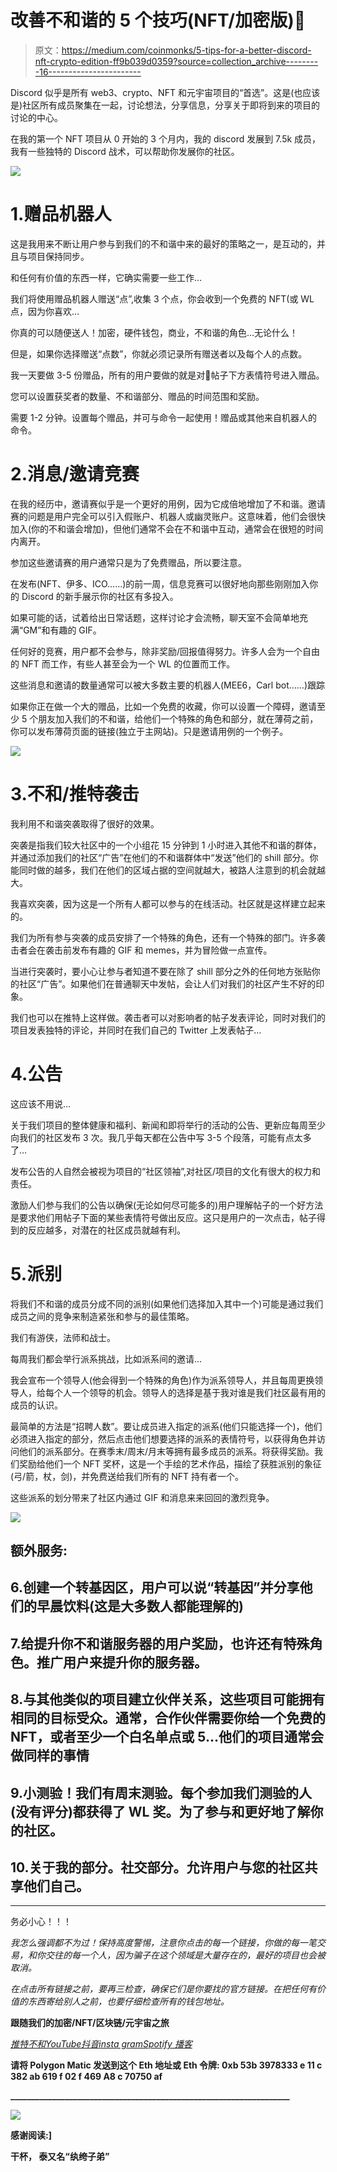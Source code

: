 # 改善不和谐的 5 个技巧(NFT/加密版)👾

> 原文：<https://medium.com/coinmonks/5-tips-for-a-better-discord-nft-crypto-edition-ff9b039d0359?source=collection_archive---------16----------------------->

Discord 似乎是所有 web3、crypto、NFT 和元宇宙项目的“首选”。这是(也应该是)社区所有成员聚集在一起，讨论想法，分享信息，分享关于即将到来的项目的讨论的中心。

在我的第一个 NFT 项目从 0 开始的 3 个月内，我的 discord 发展到 7.5k 成员，我有一些独特的 Discord 战术，可以帮助你发展你的社区。

![](img/e55d1df4268f735b7d34dcb71b13c2e2.png)

# 1.赠品机器人

这是我用来不断让用户参与到我们的不和谐中来的最好的策略之一，是互动的，并且与项目保持同步。

和任何有价值的东西一样，它确实需要一些工作…

我们将使用赠品机器人赠送“点”,收集 3 个点，你会收到一个免费的 NFT(或 WL 点，因为你喜欢…

你真的可以随便送人！加密，硬件钱包，商业，不和谐的角色…无论什么！

但是，如果你选择赠送“点数”，你就必须记录所有赠送者以及每个人的点数。

我一天要做 3-5 份赠品，所有的用户要做的就是对🎉帖子下方表情符号进入赠品。

您可以设置获奖者的数量、不和谐部分、赠品的时间范围和奖励。

需要 1-2 分钟。设置每个赠品，并可与命令一起使用！赠品或其他来自机器人的命令。

# 2.消息/邀请竞赛

在我的经历中，邀请赛似乎是一个更好的用例，因为它成倍地增加了不和谐。邀请赛的问题是用户完全可以引入假账户、机器人或幽灵账户。这意味着，他们会很快加入(你的不和谐会增加)，但他们通常不会在不和谐中互动，通常会在很短的时间内离开。

参加这些邀请赛的用户通常只是为了免费赠品，所以要注意。

在发布(NFT、伊多、ICO……)的前一周，信息竞赛可以很好地向那些刚刚加入你的 Discord 的新手展示你的社区有多投入。

如果可能的话，试着给出日常话题，这样讨论才会流畅，聊天室不会简单地充满“GM”和有趣的 GIF。

任何好的竞赛，用户都不会参与，除非奖励/回报值得努力。许多人会为一个自由的 NFT 而工作，有些人甚至会为一个 WL 的位置而工作。

这些消息和邀请的数量通常可以被大多数主要的机器人(MEE6，Carl bot……)跟踪

如果你正在做一个大的赠品，比如一个免费的收藏，你可以设置一个障碍，邀请至少 5 个朋友加入我们的不和谐，给他们一个特殊的角色和部分，就在薄荷之前，你可以发布薄荷页面的链接(独立于主网站)。只是邀请用例的一个例子。

![](img/d9f32d3772177e3fa94480bf06ec8292.png)

# 3.不和/推特袭击

我利用不和谐突袭取得了很好的效果。

突袭是指我们较大社区中的一个小组花 15 分钟到 1 小时进入其他不和谐的群体，并通过添加我们的社区“广告”在他们的不和谐群体中“发送”他们的 shill 部分。你能同时做的越多，我们在他们的区域占据的空间就越大，被路人注意到的机会就越大。

我喜欢突袭，因为这是一个所有人都可以参与的在线活动。社区就是这样建立起来的。

我们为所有参与突袭的成员安排了一个特殊的角色，还有一个特殊的部门。许多袭击者会在袭击前发布有趣的 GIF 和 memes，并为冒险做一点宣传。

当进行突袭时，要小心让参与者知道不要在除了 shill 部分之外的任何地方张贴你的社区“广告”。如果他们在普通聊天中发帖，会让人们对我们的社区产生不好的印象。

我们也可以在推特上这样做。袭击者可以对影响者的帖子发表评论，同时对我们的项目发表独特的评论，并同时在我们自己的 Twitter 上发表帖子…

# 4.公告

这应该不用说…

关于我们项目的整体健康和福利、新闻和即将举行的活动的公告、更新应每周至少向我们的社区发布 3 次。我几乎每天都在公告中写 3-5 个段落，可能有点太多了…

发布公告的人自然会被视为项目的“社区领袖”,对社区/项目的文化有很大的权力和责任。

激励人们参与我们的公告以确保(无论如何尽可能多的)用户理解帖子的一个好方法是要求他们用帖子下面的某些表情符号做出反应。这只是用户的一次点击，帖子得到的反应越多，对潜在的社区成员就越有利。

# 5.派别

将我们不和谐的成员分成不同的派别(如果他们选择加入其中一个)可能是通过我们成员之间的竞争来制造紧张和参与的最佳策略。

我们有游侠，法师和战士。

每周我们都会举行派系挑战，比如派系间的邀请…

我会宣布一个领导人(他会得到一个特殊的角色)作为派系领导人，并且每周更换领导人，给每个人一个领导的机会。领导人的选择是基于我对谁是我们社区最有用的成员的认识。

最简单的方法是“招聘人数”。要让成员进入指定的派系(他们只能选择一个)，他们必须进入指定的部分，然后点击他们想要选择的派系的表情符号，以获得角色并访问他们的派系部分。在赛季末/周末/月末等拥有最多成员的派系。将获得奖励。我们奖励给他们一个 NFT 奖杯，这是一个手绘的艺术作品，描绘了获胜派别的象征(弓/箭，杖，剑)，并免费送给我们所有的 NFT 持有者一个。

这些派系的划分带来了社区内通过 GIF 和消息来来回回的激烈竞争。

![](img/737c70700c80bf523f9403e35300015f.png)

## 额外服务:

## 6.创建一个转基因区，用户可以说“转基因”并分享他们的早晨饮料(这是大多数人都能理解的)

## 7.给提升你不和谐服务器的用户奖励，也许还有特殊角色。推广用户来提升你的服务器。

## 8.与其他类似的项目建立伙伴关系，这些项目可能拥有相同的目标受众。通常，合作伙伴需要你给一个免费的 NFT，或者至少一个白名单点或 5…他们的项目通常会做同样的事情

## 9.小测验！我们有周末测验。每个参加我们测验的人(没有评分)都获得了 WL 奖。为了参与和更好地了解你的社区。

## 10.关于我的部分。社交部分。允许用户与您的社区共享他们自己。

___________________________________________________________________

务必小心！！！

*我怎么强调都不为过！保持高度警惕，注意你点击的每一个链接，你做的每一笔交易，和你交往的每一个人，因为骗子在这个领域是大量存在的，最好的项目也会被取消。*

*在点击所有链接之前，要再三检查，确保它们是你要找的官方链接。在把任何有价值的东西寄给别人之前，也要仔细检查所有的钱包地址。*

**跟随我们的加密/NFT/区块链/元宇宙之旅**

[*推特*](https://www.twitter.com/metadadsxyz)[*不和*](https://discord.gg/Cv8v2Ert8m)[*YouTube*](https://www.youtube.com/channel/UC7pbtSBs9nRJHK6coMhCR8g)*[*抖音*](https://www.tiktok.com/@thedudescrypto)[*insta gram*](https://www.instagram.com/thedudescrypto/)[*Spotify 播客*](https://open.spotify.com/episode/5U8vXE9HDAsGbSbebw9p62?si=2rZIigw-Tw2pCxjxmkbYzQ)*

**请将 Polygon Matic 发送到这个 Eth 地址或 Eth 令牌:
0xb 53b 3978333 e 11 c 382 ab 619 f 02 f 469 A8 c 70750 af**

**___________________________________________________________________**

**![](img/e878a300e54c6c37a4e214d9579ea347.png)**

**感谢阅读:]**

**干杯，
泰又名“纨绔子弟”**